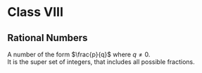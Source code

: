 # Class VIII

## Rational Numbers

A number of the form $\frac{p}{q}$ where $q\neq0$.\
It is the super set of integers, that includes all possible fractions.



